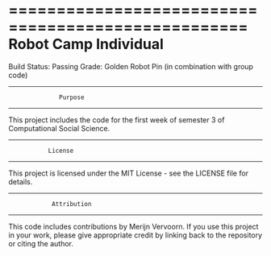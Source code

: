 ===================================================
               Robot Camp Individual
===================================================

Build Status: Passing
Grade: Golden Robot Pin (in combination with group 
        code)

---------------------------------------------------
                  Purpose
---------------------------------------------------
This project includes the code for the first week 
of semester 3 of Computational Social Science.

---------------------------------------------------
               License
---------------------------------------------------
This project is licensed under the MIT License - 
see the LICENSE file for details.

---------------------------------------------------
                Attribution
---------------------------------------------------
This code includes contributions by Merijn Vervoorn.
If you use this project in your work, please give 
appropriate credit by linking back to the repository
or citing the author.
